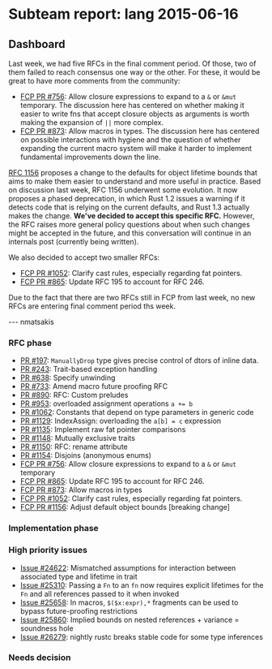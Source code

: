 # Subteam report: lang 2015-06-16

## Dashboard

Last week, we had five RFCs in the final comment period. Of those, two
of them failed to reach consensus one way or the other. For these, it
would be great to have more comments from the community:

- [FCP PR #756](https://github.com/rust-lang/rfcs/pull/756): Allow
  closure expressions to expand to a `&` or `&mut` temporary. The
  discussion here has centered on whether making it easier to write
  fns that accept closure objects as arguments is worth making the
  expansion of `||` more complex.
- [FCP PR #873](https://github.com/rust-lang/rfcs/pull/873): Allow
  macros in types. The discussion here has centered on possible
  interactions with hygiene and the question of whether expanding the
  current macro system will make it harder to implement fundamental
  improvements down the line.

[RFC 1156] proposes a change to the defaults for object lifetime
bounds that aims to make them easier to understand and more useful in
practice. Based on discussion last week, RFC 1156 underwent some
evolution. It now proposes a phased deprecation, in which Rust 1.2
issues a warning if it detects code that is relying on the current
defaults, and Rust 1.3 actually makes the change. **We've decided to
accept this specific RFC.** However, the RFC raises more general
policy questions about when such changes might be accepted in the
future, and this conversation will continue in an internals post
(currently being written).

We also decided to accept two smaller RFCs:

- [FCP PR #1052](https://github.com/rust-lang/rfcs/pull/1052):
  Clarify cast rules, especially regarding fat pointers.
- [FCP PR #865](https://github.com/rust-lang/rfcs/pull/865):
  Update RFC 195 to account for RFC 246.
  
Due to the fact that there are two RFCs still in FCP from last week,
no new RFCs are entering final comment period ths week.

--- nmatsakis

### RFC phase

- [PR #197](https://github.com/rust-lang/rfcs/pull/197):
  `ManuallyDrop` type gives precise control of dtors of inline data.
- [PR #243](https://github.com/rust-lang/rfcs/pull/243):
  Trait-based exception handling
- [PR #638](https://github.com/rust-lang/rfcs/pull/638):
  Specify unwinding
- [PR #733](https://github.com/rust-lang/rfcs/pull/733):
  Amend macro future proofing RFC
- [PR #890](https://github.com/rust-lang/rfcs/pull/890):
  RFC: Custom preludes
- [PR #953](https://github.com/rust-lang/rfcs/pull/953):
  overloaded assignment operations `a += b`
- [PR #1062](https://github.com/rust-lang/rfcs/pull/1062):
  Constants that depend on type parameters in generic code
- [PR #1129](https://github.com/rust-lang/rfcs/pull/1129):
  IndexAssign: overloading the `a[b] = c` expression
- [PR #1135](https://github.com/rust-lang/rfcs/pull/1135):
  Implement raw fat pointer comparisons
- [PR #1148](https://github.com/rust-lang/rfcs/pull/1148):
  Mutually exclusive traits
- [PR #1150](https://github.com/rust-lang/rfcs/pull/1150):
  RFC: rename attribute
- [PR #1154](https://github.com/rust-lang/rfcs/pull/1154):
  Disjoins (anonymous enums)
- [FCP PR #756](https://github.com/rust-lang/rfcs/pull/756):
  Allow closure expressions to expand to a `&` or `&mut` temporary
- [FCP PR #865](https://github.com/rust-lang/rfcs/pull/865):
  Update RFC 195 to account for RFC 246.
- [FCP PR #873](https://github.com/rust-lang/rfcs/pull/873):
  Allow macros in types
- [FCP PR #1052](https://github.com/rust-lang/rfcs/pull/1052):
  Clarify cast rules, especially regarding fat pointers.
- [FCP PR #1156](https://github.com/rust-lang/rfcs/pull/1156):
  Adjust default object bounds [breaking change]

### Implementation phase


### High priority issues

- [Issue #24622](https://github.com/rust-lang/rust/issues/24622):
  Mismatched assumptions for interaction between associated type and lifetime in trait
- [Issue #25310](https://github.com/rust-lang/rust/issues/25310):
  Passing a `Fn` to an `fn` now requires explicit lifetimes for the `Fn` and all references passed to it when invoked
- [Issue #25658](https://github.com/rust-lang/rust/issues/25658):
  In macros, `$($x:expr),*` fragments can be used to bypass future-proofing restrictions
- [Issue #25860](https://github.com/rust-lang/rust/issues/25860):
  Implied bounds on nested references + variance = soundness hole
- [Issue #26279](https://github.com/rust-lang/rust/issues/26279):
  nightly rustc breaks stable code for some type inferences

### Needs decision

[ct]: https://github.com/rust-lang/meeting-minutes/blob/master/core-team/meeting-2015-06-17.md#default-object-lifetime-bounds
[RFC 1156]: https://github.com/rust-lang/rfcs/pull/1156
